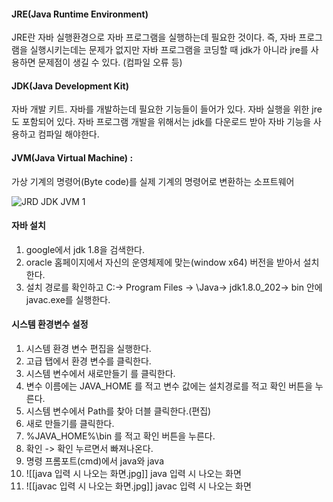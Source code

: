 #### JRE(Java Runtime Environment)


JRE란 자바 실행환경으로 자바 프로그램을 실행하는데 필요한 것이다.
즉, 자바 프로그램을 실행시키는데는 문제가 없지만 자바 프로그램을 코딩할 때
jdk가 아니라 jre를 사용하면 문제점이 생길 수 있다. (컴파일 오류 등)

#### JDK(Java Development Kit)

자바 개발 키트. 자바를 개발하는데 필요한 기능들이 들어가 있다.
자바 실행을 위한 jre도 포함되어 있다. 자바 프로그램 개발을 위해서는 
jdk를 다운로드 받아 자바 기능을 사용하고 컴파일 해야한다.

#### JVM(Java Virtual Machine) : 
가상 기계의 명령어(Byte code)를 실제 기계의 명령어로 변환하는 소프트웨어

![JRD JDK JVM 1](https://github.com/LeeKangHo1/My-Java-study/assets/171015955/04e1e781-2a93-46e5-a03b-b1c0644a5a36)

#### 자바 설치

 1. google에서 jdk 1.8을 검색한다.
 2. oracle 홈페이지에서 자신의 운영체제에 맞는(window x64) 버전을 받아서 설치한다.
 3. 설치 경로를 확인하고 C:\-> Program Files -> \Java\-> jdk1.8.0_202\-> bin 안에 javac.exe를 실행한다.

#### 시스템 환경변수 설정
1. 시스템 환경 변수 편집을 실행한다.
2. 고급 탭에서 환경 변수를 클릭한다.
3. 시스템 변수에서 새로만들기 를 클릭한다.
4. 변수 이름에는 JAVA_HOME 를 적고 변수 값에는 설치경로를 적고 확인 버튼을 누른다.
5. 시스템 변수에서 Path를 찾아 더블 클릭한다.(편집)
6. 새로 만들기를 클릭한다.
7. %JAVA_HOME%\bin 를 적고 확인 버튼을 누른다.
8. 확인 -> 확인 누르면서 빠져나온다.
9. 명령 프롬포트(cmd)에서 java와 java
10. ![[java 입력 시 나오는 화면.jpg]] java 입력 시 나오는 화면
11. ![[javac 입력 시 나오는 화면.jpg]] javac 입력 시 나오는 화면

